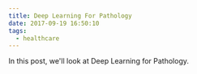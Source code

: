 ```yaml
---
title: Deep Learning For Pathology
date: 2017-09-19 16:50:10
tags:
  - healthcare
---
```


In this post, we'll look at Deep Learning for Pathology.
